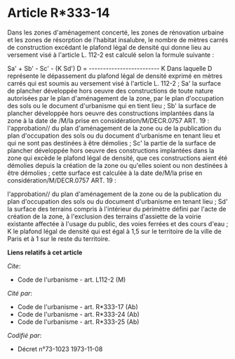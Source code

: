 # Article R*333-14

Dans les zones d'aménagement concerté, les zones de rénovation urbaine et les zones de résorption de l'habitat insalubre, le
nombre de mètres carrés de construction excédant le plafond légal de densité qui donne lieu au versement visé à l'article L.
112-2 est calculé selon la formule suivante :

Sa' + Sb' - Sc' - (K Sd')                  D = -------------------------                                 K
Dans laquelle D représente le dépassement du plafond légal de densité exprimé         en mètres carrés qui est soumis au
versement visé à         l'article L. 112-2 ; Sa' la surface de plancher développée hors oeuvre des constructions         de
toute nature autorisées par le plan d'aménagement de la zone,         par le plan d'occupation des sols ou le document
d'urbanisme         qui en tient lieu ; Sb' la surface de plancher développée hors oeuvre des constructions
implantées dans la zone à la date de /M/la prise en         considération/M/DECR.0757 ART. 19 : l'approbation// du
plan d'aménagement de la zone ou de la publication du         plan d'occupation des sols ou du document d'urbanisme
en tenant lieu et qui ne sont pas destinées à être         démolies ; Sc' la partie de la surface de plancher développée hors
oeuvre      des constructions implantées dans la zone qui excède le      plafond légal de densité, que ces constructions
aient été      démolies depuis la création de la zone ou qu'elles soient      ou non destinées à être démolies ; cette
surface est calculée      à la date de/M/la prise en considération/M/DECR.0757 ART. 19 :

l'approbation// du plan d'aménagement de la zone ou de la      publication du plan d'occupation des sols ou du document
d'urbanisme en tenant lieu ; Sd' la surface des terrains compris à l'intérieur du périmètre      défini par l'acte de
création de la zone, à l'exclusion      des terrains d'assiette de la voirie existante affectée à      l'usage du public, des
voies ferrées et des cours d'eau ; K le plafond légal de densité qui est égal à 1,5 sur le territoire      de la ville de
Paris et à 1 sur le reste du territoire.

**Liens relatifs à cet article**

_Cite_:

  - Code de l'urbanisme - art. L112-2 (M)

_Cité par_:

  - Code de l'urbanisme - art. R*333-17 (Ab)
  - Code de l'urbanisme - art. R*333-24 (Ab)
  - Code de l'urbanisme - art. R*333-25 (Ab)

_Codifié par_:

  - Décret n°73-1023 1973-11-08

